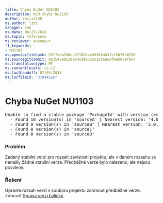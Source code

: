 ```yaml
---
title: Chyba NuGet NU1103
description: Kód chyby NU1103
author: zhili1208
ms.author: lzhi
manager: rob
ms.date: 06/25/2018
ms.topic: reference
ms.reviewer: anangaur
f1_keywords:
- NU1103
ms.openlocfilehash: 55f7ada7b6cc37f62bce30366a53fcf667040755
ms.sourcegitcommit: 8e3546ab630a24cde8725610b6a68f8eb87afa47
ms.translationtype: MT
ms.contentlocale: cs-CZ
ms.lasthandoff: 07/05/2018
ms.locfileid: "37844626"
---
```

# <a name="nuget-error-nu1103"></a>Chyba NuGet NU1103

<pre>Unable to find a stable package 'PackageId' with version (>= 3.0.0)<br/>  - Found 10 version(s) in 'sourceA' [ Nearest version: '4.0.0-rc-2129' ]<br/>  - Found 9 version(s) in 'sourceB' [ Nearest version: '3.0.0-beta-00032' ]<br/>  - Found 0 version(s) in 'sourceC'<br/>  - Found 0 version(s) in 'sourceD'</pre>

### <a name="issue"></a>Problém
Zadaný stabilní verzi pro rozsah závislostí projektu, ale v daném rozsahu se nenašly žádné stabilní verze. Předběžné verze bylo nalezeno, ale nejsou povoleny.

### <a name="solution"></a>Řešení
Upravte rozsah verzí v souboru projektu zahrnout předběžné verze. Zobrazit [Správa verzí balíčků](../../reference/Package-Versioning.md).